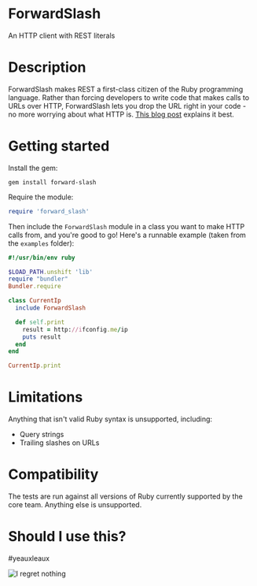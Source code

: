 # ForwardSlash

An HTTP client with REST literals

# Description

ForwardSlash makes REST a first-class citizen of the Ruby programming language. Rather than forcing developers to write code that makes calls to URLs over HTTP, ForwardSlash lets you drop the URL right in your code - no more worrying about what HTTP is. [This blog post](http://blog.sinjakli.co.uk/2016/04/04/forwardslash-taking-back-the-restful-operator/) explains it best.

# Getting started

Install the gem:

```
gem install forward-slash
```

Require the module:

```ruby
require 'forward_slash'
```

Then include the `ForwardSlash` module in a class you want to make HTTP calls from, and you're good to go! Here's a runnable example (taken from the `examples` folder):

```ruby
#!/usr/bin/env ruby

$LOAD_PATH.unshift 'lib'
require "bundler"
Bundler.require

class CurrentIp
  include ForwardSlash

  def self.print
    result = http://ifconfig.me/ip
    puts result
  end
end

CurrentIp.print
```

# Limitations

Anything that isn't valid Ruby syntax is unsupported, including:

  - Query strings
  - Trailing slashes on URLs

# Compatibility

The tests are run against all versions of Ruby currently supported by the core team. Anything else is unsupported.

# Should I use this?

\#yeauxleaux

![I regret nothing](https://i.imgur.com/27UuUwL.gif)
